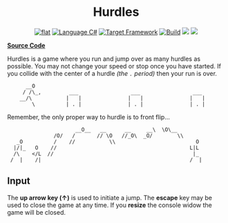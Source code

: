 <h1 align="center">
	Hurdles
</h1>

<p align="center">
	<a href="https://github.com/ZacharyPatten/dotnet-console-games" alt="GitHub repo"><img alt="flat" src="https://img.shields.io/badge/github-repo-black?logo=github&amp;style=flat"></a>
	<a href="#" alt="GitHub repo"><img alt="Language C#" src="https://img.shields.io/badge/language-C%23-%23178600"></a>
	<a href="#"><img src="https://img.shields.io/badge/dynamic/xml?color=%23512bd4&label=target&query=%2F%2FTargetFramework%5B1%5D&url=https%3A%2F%2Fraw.githubusercontent.com%2FZacharyPatten%2Fdotnet-console-games%2Fmaster%2FProjects%2FHurdles%2FHurdles.csproj" title="Target Framework" alt="Target Framework"></a>
	<a href="#"><img src="https://github.com/ZacharyPatten/dotnet-console-games/workflows/Hurdles%20Build/badge.svg" title="Goto Build" alt="Build"></a>
	<a href="https://discord.gg/4XbQbwF" alt="chat on Discord"><img src="https://img.shields.io/discord/557244925712924684?logo=discord" /></a>
	<a href="https://github.com/ZacharyPatten/dotnet-console-games/blob/master/LICENSE" alt="license"><img src="https://img.shields.io/badge/license-MIT-green.svg" /></a>
</p>

**[Source Code](Program.cs)**

Hurdles is a game where you run and jump over as many hurdles as possible. You may not change your speed or stop once you have started. If you collide with the center of a hurdle _(the `.` period)_ then your run is over.

```
      __O  
     / /\_,         ___                 ___                 ___
    __/\           |   |               |   |               |   |
        \          | . |               | . |               | . |
```

Remember, the only proper way to hurdle is to front flip...

```
                      __O__   __      __     __\  \O\__
               /O/   /       // \O   //_O\  _O/        \\
   _O          /    //           \\                          O
  |/|_   O    //                                           L|L
  /\    </L  //                                             |_
 /  |    /|                                                /  |
```

## Input

The **up arrow key (↑)** is used to initiate a jump. The **escape** key may be used to close the game at any time. If you **resize** the console widow the game will be closed.